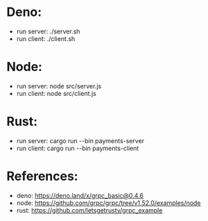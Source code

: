 # Deno:
- run server: ./server.sh
- run client: ./client.sh

# Node:
- run server: node src/server.js
- run client: node src/client.js

# Rust:
- run server: cargo run --bin payments-server
- run client: cargo run --bin payments-client

# References:
- deno: https://deno.land/x/grpc_basic@0.4.6
- node: https://github.com/grpc/grpc/tree/v1.52.0/examples/node
- rust: https://github.com/letsgetrusty/grpc_example